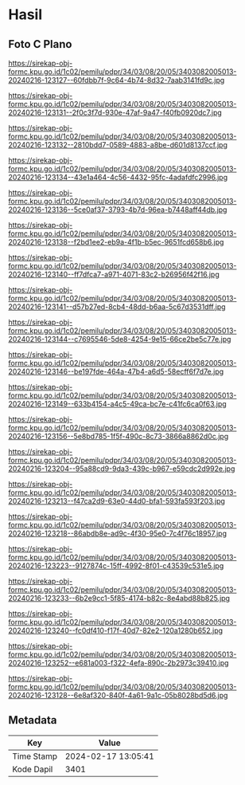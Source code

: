 # Hasil

## Foto C Plano

https://sirekap-obj-formc.kpu.go.id/1c02/pemilu/pdpr/34/03/08/20/05/3403082005013-20240216-123127--60fdbb7f-9c64-4b74-8d32-7aab3141fd9c.jpg

https://sirekap-obj-formc.kpu.go.id/1c02/pemilu/pdpr/34/03/08/20/05/3403082005013-20240216-123131--2f0c3f7d-930e-47af-9a47-f40fb0920dc7.jpg

https://sirekap-obj-formc.kpu.go.id/1c02/pemilu/pdpr/34/03/08/20/05/3403082005013-20240216-123132--2810bdd7-0589-4883-a8be-d601d8137ccf.jpg

https://sirekap-obj-formc.kpu.go.id/1c02/pemilu/pdpr/34/03/08/20/05/3403082005013-20240216-123134--43e1a464-4c56-4432-95fc-4adafdfc2996.jpg

https://sirekap-obj-formc.kpu.go.id/1c02/pemilu/pdpr/34/03/08/20/05/3403082005013-20240216-123136--5ce0af37-3793-4b7d-96ea-b7448aff44db.jpg

https://sirekap-obj-formc.kpu.go.id/1c02/pemilu/pdpr/34/03/08/20/05/3403082005013-20240216-123138--f2bd1ee2-eb9a-4f1b-b5ec-9651fcd658b6.jpg

https://sirekap-obj-formc.kpu.go.id/1c02/pemilu/pdpr/34/03/08/20/05/3403082005013-20240216-123140--ff7dfca7-a971-4071-83c2-b26956f42f16.jpg

https://sirekap-obj-formc.kpu.go.id/1c02/pemilu/pdpr/34/03/08/20/05/3403082005013-20240216-123141--d57b27ed-8cb4-48dd-b6aa-5c67d3531dff.jpg

https://sirekap-obj-formc.kpu.go.id/1c02/pemilu/pdpr/34/03/08/20/05/3403082005013-20240216-123144--c7695546-5de8-4254-9e15-66ce2be5c77e.jpg

https://sirekap-obj-formc.kpu.go.id/1c02/pemilu/pdpr/34/03/08/20/05/3403082005013-20240216-123146--be197fde-464a-47b4-a6d5-58ecff6f7d7e.jpg

https://sirekap-obj-formc.kpu.go.id/1c02/pemilu/pdpr/34/03/08/20/05/3403082005013-20240216-123149--633b4154-a4c5-49ca-bc7e-c41fc6ca0f63.jpg

https://sirekap-obj-formc.kpu.go.id/1c02/pemilu/pdpr/34/03/08/20/05/3403082005013-20240216-123156--5e8bd785-1f5f-490c-8c73-3866a8862d0c.jpg

https://sirekap-obj-formc.kpu.go.id/1c02/pemilu/pdpr/34/03/08/20/05/3403082005013-20240216-123204--95a88cd9-9da3-439c-b967-e59cdc2d992e.jpg

https://sirekap-obj-formc.kpu.go.id/1c02/pemilu/pdpr/34/03/08/20/05/3403082005013-20240216-123213--f47ca2d9-63e0-44d0-bfa1-593fa593f203.jpg

https://sirekap-obj-formc.kpu.go.id/1c02/pemilu/pdpr/34/03/08/20/05/3403082005013-20240216-123218--86abdb8e-ad9c-4f30-95e0-7c4f76c18957.jpg

https://sirekap-obj-formc.kpu.go.id/1c02/pemilu/pdpr/34/03/08/20/05/3403082005013-20240216-123223--9127874c-15ff-4992-8f01-c43539c531e5.jpg

https://sirekap-obj-formc.kpu.go.id/1c02/pemilu/pdpr/34/03/08/20/05/3403082005013-20240216-123233--6b2e9cc1-5f85-4174-b82c-8e4abd88b825.jpg

https://sirekap-obj-formc.kpu.go.id/1c02/pemilu/pdpr/34/03/08/20/05/3403082005013-20240216-123240--fc0df410-f17f-40d7-82e2-120a1280b652.jpg

https://sirekap-obj-formc.kpu.go.id/1c02/pemilu/pdpr/34/03/08/20/05/3403082005013-20240216-123252--e681a003-f322-4efa-890c-2b2973c39410.jpg

https://sirekap-obj-formc.kpu.go.id/1c02/pemilu/pdpr/34/03/08/20/05/3403082005013-20240216-123128--6e8af320-840f-4a61-9a1c-05b8028bd5d6.jpg


## Metadata

| Key        | Value               |
| ---------- | ------------------- |
| Time Stamp | 2024-02-17 13:05:41 |
| Kode Dapil | 3401                |



